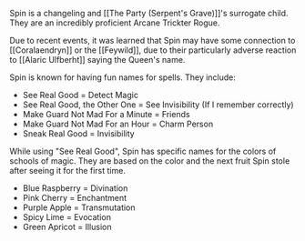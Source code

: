 Spin is a changeling and [[The Party (Serpent's Grave)]]'s surrogate child. They are an incredibly proficient Arcane Trickter Rogue.

Due to recent events, it was learned that Spin may have some connection to [[Coralaendryn]] or the [[Feywild]], due to their particularly adverse reaction to [[Alaric Ulfberht]] saying the Queen's name.

Spin is known for having fun names for spells. They include:
- See Real Good = Detect Magic
- See Real Good, the Other One = See Invisibility (If I remember correctly)
- Make Guard Not Mad For a Minute = Friends
- Make Guard Not Mad For an Hour = Charm Person
- Sneak Real Good = Invisibility

While using "See Real Good", Spin has specific names for the colors of schools of magic. They are based on the color and the next fruit Spin stole after seeing it for the first time.
- Blue Raspberry = Divination
- Pink Cherry = Enchantment
- Purple Apple = Transmutation
- Spicy Lime = Evocation
- Green Apricot = Illusion